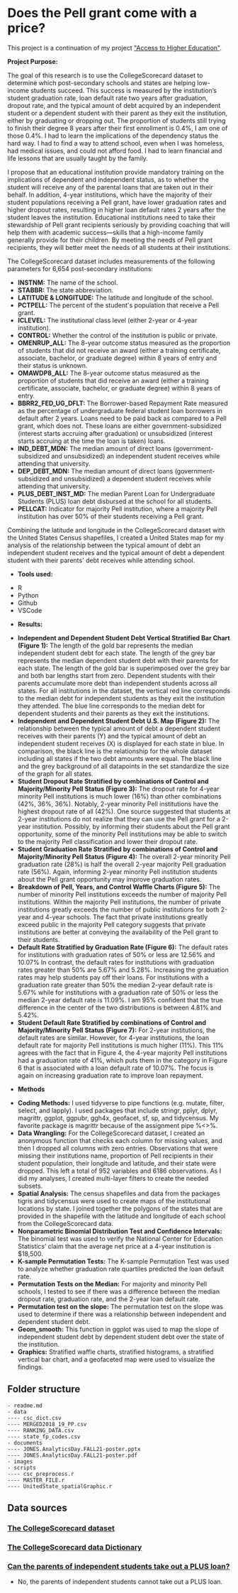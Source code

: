 # Does the Pell grant come with a price?

This project is a continuation of my project ["Access to Higher Education"](https://github.com/njones738/Access-to-Higher-Education). 

__Project Purpose:__  

The goal of this research is to use the CollegeScorecard dataset to determine which post-secondary schools and states are helping low-income students succeed. This success is measured by the institution’s student graduation rate, loan default rate two years after graduation, dropout rate, and the typical amount of debt acquired by an independent student or a dependent student with their parent as they exit the institution, either by graduating or dropping out. The proportion of students still trying to finish their degree 8 years after their first enrollment is 0.4%, I am one of those 0.4%. I had to learn the implications of the dependency status the hard way. I had to find a way to attend school, even when I was homeless, had medical issues, and could not afford food. I had to learn financial and life lessons that are usually taught by the family. 

I propose that an educational institution provide mandatory training on the implications of dependent and independent status, as to whether the student will receive any of the parental loans that are taken out in their behalf. In addition, 4-year institutions, which have the majority of their student populations receiving a Pell grant, have lower graduation rates and higher dropout rates, resulting in higher loan default rates 2 years after the student leaves the institution. Educational institutions need to take their stewardship of Pell grant recipients seriously by providing coaching that will help them with academic success—skills that a high-income family generally provide for their children. By meeting the needs of Pell grant recipients, they will better meet the needs of all students at their institutions.

The CollegeScorecard dataset includes measurements of the following parameters for 6,654 post-secondary institutions:

* **INSTNM:** The name of the school.
* **STABBR:** The state abbreviation.
* **LATITUDE & LONGITUDE:** The latitude and longitude of the school.
* **PCTPELL:** The percent of the student's population that receive a Pell grant.
* **ICLEVEL:** The institutional class level (either 2-year or 4-year institution).
* **CONTROL:** Whether the control of the institution is public or private.
* **OMENRUP_ALL:** The 8-year outcome status measured as the proportion of students that did not receive an award (either a training certificate, associate, bachelor, or graduate degree) within 8 years of entry and their status is unknown.
* **OMAWDP8_ALL:** The 8-year outcome status measured as the proportion of students that did receive an award (either a training certificate, associate, bachelor, or graduate degree) within 8 years of entry.
* **BBRR2_FED_UG_DFLT:** The Borrower-based Repayment Rate measured as the percentage of undergraduate federal student loan borrowers in default after 2 years. Loans need to be paid back as compared to a Pell grant, which does not. These loans are either government-subsidized (interest starts accruing after graduation) or unsubsidized (interest starts accruing at the time the loan is taken) loans.
* **IND_DEBT_MDN:** The median amount of direct loans (government-subsidized and unsubsidized) an independent student receives while attending that university.
* **DEP_DEBT_MDN:** The median amount of direct loans (government-subsidized and unsubsidized) a dependent student receives while attending that university.
* **PLUS_DEBT_INST_MD:** The median Parent Loan for Undergraduate Students (PLUS) loan debt disbursed at the school for all students.
* **PELLCAT:** Indicator for majority Pell institution, where a majority Pell institution has over 50% of their students receiving a Pell grant.

Combining the latitude and longitude in the CollegeScorecard dataset with the United States Census shapefiles, I created a United States map for my analysis of the relationship between the typical amount of debt an independent student receives and the typical amount of debt a dependent student with their parents' debt receives while attending school.

- __Tools used:__   
* R
* Python
* Github
* VSCode

- __Results:__  
* **Independent and Dependent Student Debt Vertical Stratified Bar Chart (Figure 1):** The length of the gold bar represents the median independent student debt for each state. The length of the grey bar represents the median dependent student debt with their parents for each state. The length of the gold bar is superimposed over the grey bar and both bar lengths start from zero. Dependent students with their parents accumulate more debt than independent students across all states. For all institutions in the dataset, the vertical red line corresponds to the median debt for independent students as they exit the institution they attended. The blue line corresponds to the median debt for dependent students and their parents as they exit the institutions. 
* **Independent and Dependent Student Debt U.S. Map (Figure 2):** The relationship between the typical amount of debt a dependent student receives with their parents (Y) and the typical amount of debt an independent student receives (X) is displayed for each state in blue. In comparison, the black line is the relationship for the whole dataset including all states if the two debt amounts were equal. The black line and the grey background of all datapoints in the set standardize the size of the graph for all states. 
* **Student Dropout Rate Stratified by combinations of Control and Majority/Minority Pell Status (Figure 3):** The dropout rate for 4-year minority Pell institutions is much lower (16%) than other combinations (42%, 36%, 36%). Notably, 2-year minority Pell institutions have the highest dropout rate of all (42%). One source suggested that students at 2-year institutions do not realize that they can use the Pell grant for a 2-year institution. Possibly, by informing their students about the Pell grant opportunity, some of the minority Pell institutions may be able to switch to the majority Pell classification and lower their dropout rate.
* **Student Graduation Rate Stratified by combinations of Control and Majority/Minority Pell Status (Figure 4):** The overall 2-year minority Pell graduation rate (28%) is half the overall 2-year majority Pell graduation rate (56%). Again, informing 2-year minority Pell institution students about the Pell grant opportunity may improve graduation rates. 
* **Breakdown of Pell, Years, and Control Waffle Charts (Figure 5):** The number of minority Pell institutions exceeds the number of majority Pell institutions. Within the majority Pell institutions, the number of private institutions greatly exceeds the number of public institutions for both 2-year and 4-year schools. The fact that private institutions greatly exceed public in the majority Pell category suggests that private institutions are better at conveying the availability of the Pell grant to their students.
* **Default Rate Stratified by Graduation Rate (Figure 6):** The default rates for institutions with graduation rates of 50% or less are 12.56% and 10.07% In contrast, the default rates for institutions with graduation rates greater than 50% are 5.67% and 5.28%. Increasing the graduation rates may help students pay off their loans. For institutions with a graduation rate greater than 50% the median 2-year default rate is 5.67% while for institutions with a graduation rate of 50% or less the median 2-year default rate is 11.09%. I am 95% confident that the true difference in the center of the two distributions is between 4.81% and 5.42%.
* **Student Default Rate Stratified by combinations of Control and Majority/Minority Pell Status (Figure 7):** For 2-year institutions, the default rates are similar. However, for 4-year institutions, the loan default rate for majority Pell institutions is much higher (11%). This 11% agrees with the fact that in Figure 4, the 4-year majority Pell institutions had a graduation rate of 41%, which puts them in the category in Figure 6 that is associated with a loan default rate of 10.07%. The focus is again on increasing graduation rate to improve loan repayment.

- __Methods__

* **Coding Methods:** I used tidyverse to pipe functions (e.g. mutate, filter, select, and lapply). I used packages that include stringr, pplyr, dplyr, magrittr, ggplot, ggpubr, ggh4x, geofacet, sf, sp, and tidycensus. My favorite package is magrittr because of the assignment pipe %<>%.
* **Data Wrangling:** For the CollegeScorecard dataset, I created an anonymous function that checks each column for missing values, and then I dropped all columns with zero entries. Observations that were missing their institutions name, proportion of Pell recipients in their student population, their longitude and latitude, and their state were dropped. This left a total of 952 variables and 6186 observations. As I did my analyses, I created multi-layer filters to create the needed subsets. 
* **Spatial Analysis:** The census shapefiles and data from the packages tigris and tidycensus were used to create maps of the institutional locations by state. I joined together the polygons of the states that are provided in the shapefile with the latitude and longitude of each school from the CollegeScorecard data.
* **Nonparametric Binomial Distribution Test and Confidence Intervals:** The binomial test was used to verify the National Center for Education Statistics’ claim that the average net price at a 4-year institution is $18,500. 
* **K-sample Permutation Tests:** The K-sample Permutation Test was used to analyze whether graduation rate quartiles predicted the loan default rate.
* **Permutation Tests on the Median:** For majority and minority Pell schools, I tested to see if there was a difference between the median dropout rate, graduation rate, and the 2-year loan default rate.
* **Permutation test on the slope:** The permutation test on the slope was used to determine if there was a relationship between independent and dependent student debt.
* **Geom_smooth:** This function in ggplot was used to map the slope of independent student debt by dependent student debt over the state of the institution.
* **Graphics:** Stratified waffle charts, stratified histograms, a stratified vertical bar chart, and a geofaceted map were used to visualize the findings.
 
## Folder structure

```
- readme.md
- data
---- csc_dict.csv
---- MERGED2018_19_PP.csv
---- RANKING_DATA.csv
---- state_fp_codes.csv
- documents
---- JONES.AnalyticsDay.FALL21-poster.pptx
---- JONES.AnalyticsDay.FALL21-poster.pdf
- images
- scripts
---- csc_preprocess.r
---- MASTER_FILE.r
---- UnitedState_spatialGraphic.r
```

## Data sources

### [The CollegeScorecard dataset](https://collegescorecard.ed.gov/data/)
### [The CollegeScorecard data Dictionary](https://data.ed.gov/dataset/college-scorecard-all-data-files-through-6-2020/resources?resource=658b5b83-ac9f-4e41-913e-9ba9411d7967)
### [Can the parents of independent students take out a PLUS loan?](https://studentloanhero.com/featured/parent-plus-loan-pay-college/)
 * No, the parents of independent students cannot take out a PLUS loan.